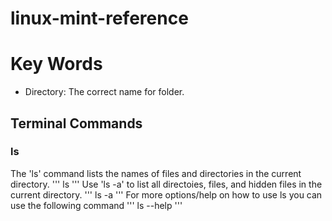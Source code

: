 # linux-mint-reference

# Key Words
- Directory: The correct name for folder.

## Terminal Commands

### ls 
The 'ls' command lists the names of files and directories in the current directory. 
'''
ls 
'''
Use 'ls -a' to list all directoies, files, and hidden files in the current directory.
'''
ls -a 
''' 
For more options/help on how to use ls you can use the following command
'''
ls --help
'''

